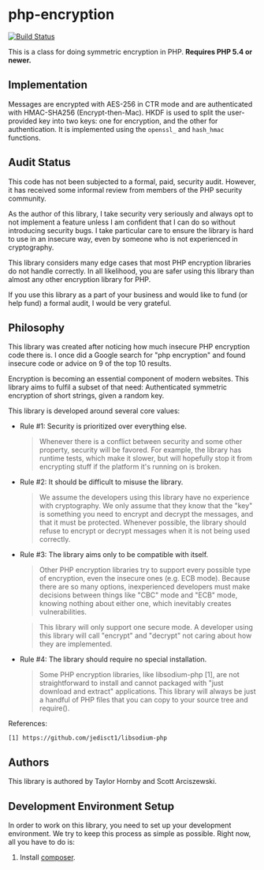 php-encryption
===============

[![Build Status](https://travis-ci.org/defuse/php-encryption.svg?branch=master)](https://travis-ci.org/defuse/php-encryption)

This is a class for doing symmetric encryption in PHP. **Requires PHP 5.4 or newer.**

Implementation
--------------

Messages are encrypted with AES-256 in CTR mode and are authenticated with
HMAC-SHA256 (Encrypt-then-Mac). HKDF is used to split the user-provided key into
two keys: one for encryption, and the other for authentication. It is
implemented using the `openssl_` and `hash_hmac` functions.

Audit Status
-------------

This code has not been subjected to a formal, paid, security audit. However, it
has received some informal review from members of the PHP security community.

As the author of this library, I take security very seriously and always opt to
not implement a feature unless I am confident that I can do so without
introducing security bugs. I take particular care to ensure the library is hard
to use in an insecure way, even by someone who is not experienced in
cryptography.

This library considers many edge cases that most PHP encryption libraries do not
handle correctly. In all likelihood, you are safer using this library than
almost any other encryption library for PHP.

If you use this library as a part of your business and would like to fund (or
help fund) a formal audit, I would be very grateful.

Philosophy
-----------

This library was created after noticing how much insecure PHP encryption code
there is. I once did a Google search for "php encryption" and found insecure
code or advice on 9 of the top 10 results.

Encryption is becoming an essential component of modern websites. This library
aims to fulfil a subset of that need: Authenticated symmetric encryption of
short strings, given a random key.

This library is developed around several core values:

- Rule #1: Security is prioritized over everything else.

    > Whenever there is a conflict between security and some other property,
    > security will be favored. For example, the library has runtime tests,
    > which make it slower, but will hopefully stop it from encrypting stuff
    > if the platform it's running on is broken.

- Rule #2: It should be difficult to misuse the library.

    > We assume the developers using this library have no experience with
    > cryptography. We only assume that they know that the "key" is something
    > you need to encrypt and decrypt the messages, and that it must be
    > protected. Whenever possible, the library should refuse to encrypt or
    > decrypt messages when it is not being used correctly.

- Rule #3: The library aims only to be compatible with itself.

    > Other PHP encryption libraries try to support every possible type of
    > encryption, even the insecure ones (e.g. ECB mode). Because there are so
    > many options, inexperienced developers must make decisions between
    > things like "CBC" mode and "ECB" mode, knowing nothing about either one,
    > which inevitably creates vulnerabilities.

    > This library will only support one secure mode. A developer using this
    > library will call "encrypt" and "decrypt" not caring about how they are
    > implemented.

- Rule #4: The library should require no special installation.

    > Some PHP encryption libraries, like libsodium-php [1], are not
    > straightforward to install and cannot packaged with "just download and
    > extract" applications. This library will always be just a handful of PHP
    > files that you can copy to your source tree and require().

References:

    [1] https://github.com/jedisct1/libsodium-php

Authors
---------

This library is authored by Taylor Hornby and Scott Arciszewski.

Development Environment Setup
-----------------------------

In order to work on this library, you need to set up your development
environment. We try to keep this process as simple as possible. Right now, all
you have to do is:

1. Install [composer](https://getcomposer.org/).
